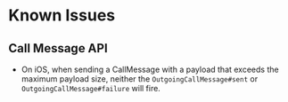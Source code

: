 # Known Issues

## Call Message API

- On iOS, when sending a CallMessage with a payload that exceeds the maximum payload size, neither the `OutgoingCallMessage#sent` or `OutgoingCallMessage#failure` will fire.
